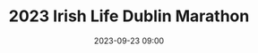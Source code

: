 ---
title: 2023 Irish Life Dublin  Marathon
location: Dublin
date: 2023-09-23 09:00
latitude: 53.365516
longitude: -6.337371
results:
  - place: 51
    name: Simon Monds
    time: 2.49.14
    category: M40
    note: 
  - place: 364
    name: Patrick Fox
    time: 3.00.57
    category: MS
    note: 
  - place: 89
    name: Keith Lunders
    time: 3.05.45
    category: M35
    note: 
  - place: 3
    name: Ciara Broderick Farrell
    time: 3.14.44
    category: FS
    note: 🥉 3rd Dublin Championships 
  - place: 3
    name: Brigid Reilly
    time: 3.17.30
    category: F35
    note: 🥉 3rd Dublin Championships
  - place: 124
    name: Alejandro Cavallo
    time: 3.20.57
    category: M35
    note: 
  - place: 225
    name: John Touhy
    time: 3.27.21
    category: M40
    note: 
  - place: 239
    name: David Mitchell
    time: 3.30.58
    category: M40
    note: 
  - place: 60
    name: Hilary McDonnell
    time: 4.45.26
    category: F35
    note: 
---